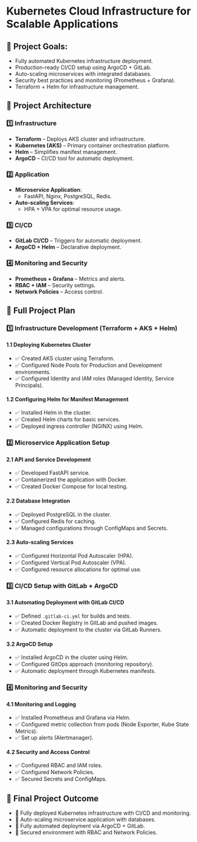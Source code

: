 # Kubernetes Cloud Infrastructure for Scalable Applications

## 📌 Project Goals:
  - Fully automated Kubernetes infrastructure deployment.
  - Production-ready CI/CD setup using ArgoCD + GitLab.
  - Auto-scaling microservices with integrated databases.
  - Security best practices and monitoring (Prometheus + Grafana).
  - Terraform + Helm for infrastructure management.

## 🔹 Project Architecture

### 1️⃣ Infrastructure

- **Terraform** – Deploys AKS cluster and infrastructure.
- **Kubernetes (AKS)** – Primary container orchestration platform.
- **Helm** – Simplifies manifest management.
- **ArgoCD** – CI/CD tool for automatic deployment.

### 2️⃣ Application

- **Microservice Application**:
  - FastAPI, Nginx, PostgreSQL, Redis.
- **Auto-scaling Services**:
  - HPA + VPA for optimal resource usage.

### 3️⃣ CI/CD

- **GitLab CI/CD** – Triggers for automatic deployment.
- **ArgoCD + Helm** – Declarative deployment.

### 4️⃣ Monitoring and Security

- **Prometheus + Grafana** – Metrics and alerts.
- **RBAC + IAM** – Security settings.
- **Network Policies** – Access control.

## 🔹 Full Project Plan

### 1️⃣ Infrastructure Development (Terraform + AKS + Helm)

#### 1.1 Deploying Kubernetes Cluster

  - ✅ Created AKS cluster using Terraform.
  - ✅ Configured Node Pools for Production and Development environments.
  - ✅ Configured Identity and IAM roles (Managed Identity, Service Principals).

#### 1.2 Configuring Helm for Manifest Management

  - ✅ Installed Helm in the cluster.
  - ✅ Created Helm charts for basic services.
  - ✅ Deployed ingress controller (NGINX) using Helm.

### 2️⃣ Microservice Application Setup

#### 2.1 API and Service Development

  - ✅ Developed FastAPI service.
  - ✅ Containerized the application with Docker.
  - ✅ Created Docker Compose for local testing.

#### 2.2 Database Integration

  - ✅ Deployed PostgreSQL in the cluster.
  - ✅ Configured Redis for caching.
  - ✅ Managed configurations through ConfigMaps and Secrets.

#### 2.3 Auto-scaling Services

  - ✅ Configured Horizontal Pod Autoscaler (HPA).
  - ✅ Configured Vertical Pod Autoscaler (VPA).
  - ✅ Configured resource allocations for optimal use.

### 3️⃣ CI/CD Setup with GitLab + ArgoCD

#### 3.1 Automating Deployment with GitLab CI/CD

  - ✅ Defined `.gitlab-ci.yml` for builds and tests.
  - ✅ Created Docker Registry in GitLab and pushed images.
  - ✅ Automatic deployment to the cluster via GitLab Runners.

#### 3.2 ArgoCD Setup

  - ✅ Installed ArgoCD in the cluster using Helm.
  - ✅ Configured GitOps approach (monitoring repository).
  - ✅ Automatic deployment through Kubernetes manifests.

### 4️⃣ Monitoring and Security

#### 4.1 Monitoring and Logging

  - ✅ Installed Prometheus and Grafana via Helm.
  - ✅ Configured metric collection from pods (Node Exporter, Kube State Metrics).
  - ✅ Set up alerts (Alertmanager).

#### 4.2 Security and Access Control

  - ✅ Configured RBAC and IAM roles.
  - ✅ Configured Network Policies.
  - ✅ Secured Secrets and ConfigMaps.

## 📌 Final Project Outcome

  - 🔹 Fully deployed Kubernetes infrastructure with CI/CD and monitoring.
  - 🔹 Auto-scaling microservice application with databases.
  - 🔹 Fully automated deployment via ArgoCD + GitLab.
  - 🔹 Secured environment with RBAC and Network Policies.
